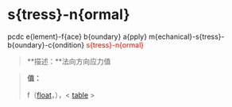 # s{tress}-n{ormal}
pcdc e{lement}-f{ace} b{oundary} a{pply} m{echanical}-s{tress}-b{oundary}-c{ondition} <span style='color: red;'>s{tress}-n{ormal}</span>
> **描述：**法向方向应力值

> 
> **值：**
> 
> f（[float](数据类型/float/)，），< [table](数据类型/table/) >


